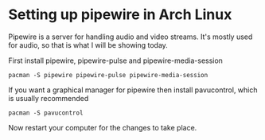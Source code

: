 [//]: # (2022-06-27)

# Setting up pipewire in Arch Linux

Pipewire is a server for handling audio and video streams. It's mostly used for audio, so that is what I will be showing today.

First install pipewire, pipewire-pulse and pipewire-media-session

```
pacman -S pipewire pipewire-pulse pipewire-media-session
```
If you want a graphical manager for pipewire then install pavucontrol, which is usually recommended
```
pacman -S pavucontrol
```
Now restart your computer for the changes to take place.
